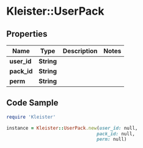 # Kleister::UserPack

## Properties

Name | Type | Description | Notes
------------ | ------------- | ------------- | -------------
**user_id** | **String** |  | 
**pack_id** | **String** |  | 
**perm** | **String** |  | 

## Code Sample

```ruby
require 'Kleister'

instance = Kleister::UserPack.new(user_id: null,
                                 pack_id: null,
                                 perm: null)
```


